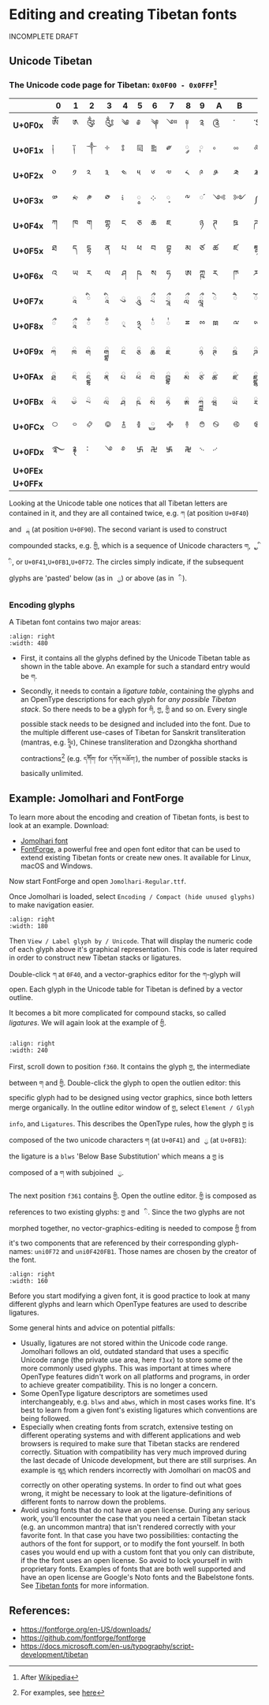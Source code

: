 # Editing and creating Tibetan fonts

INCOMPLETE DRAFT

## Unicode Tibetan

### The Unicode code page for Tibetan: `0x0F00 - 0x0FFF`[^uni_tib_ref]

|        | 0 | 1 | 2 | 3 | 4 | 5 | 6 | 7 | 8 | 9 | A | B | C | D | E | F |
| ------ | - | - | - | - | - | - | - | - | - | - | - | - | - | - | - | - |
| **U+0F0x** | ༀ | ༁ | ༂| ༃ | ༄ | ༅ | ༆ | ༇ | ༈ | ༉ | ༊ | ་ | ༌$_{\tiny{NB}}$ | ། | ༎ | ༏ |
| **U+0F1x** | ༐ | ༑ | ༒ | ༓ | ༔ | ༕ | ༖ | ༗ | ༘  | ༙ | ༚ | ༛ | ༜ | ༝ | ༞ | ༟ |
| **U+0F2x** | ༠ | ༡ | ༢ | ༣ | ༤ | ༥ | ༦ | ༧ | ༨ | ༩ | ༪ | ༫ | ༬ | ༭ | ༮ | ༯ |
| **U+0F3x** | ༰ | ༱ | ༲ | ༳ | ༴ | ༵ | ༶ | ༷ | ༸ | ༹ | ༺ | ༻ | ༼ | ༽ | ༾ | ༿ |
| **U+0F4x** | ཀ | ཁ | ག | གྷ | ང | ཅ | ཆ | ཇ | 	 | ཉ | ཊ | ཋ | ཌ | ཌྷ | ཎ | ཏ |
| **U+0F5x** | ཐ | ད | དྷ | ན | པ | ཕ | བ | བྷ | མ | ཙ | ཚ | ཛ | ཛྷ | ཝ | ཞ | ཟ |
| **U+0F6x** | འ | ཡ | ར | ལ | ཤ | ཥ | ས | ཧ | ཨ | ཀྵ | ཪ | ཫ | ཬ | |  |  |
| **U+0F7x** |  | 	ཱ | ི | ཱི | ུ | ཱུ | ྲྀ | ཷ | ླྀ | ཹ | ེ | ཻ | ོ | ཽ | ཾ | ཿ |
| **U+0F8x** | ྀ | ཱྀ | ྂ | ྃ | ྄ | ྅ | ྆ | ྇ | ྈ | ྉ | ྊ | ྋ | ྌ | ྍ | ྎ | ྏ |
| **U+0F9x** | ྐ | ྑ | ྒ | ྒྷ | ྔ | ྕ | ྖ | ྗ |  |  ྙ | ྚ | ྛ | ྜ | ྜྷ | ྞ | ྟ |
| **U+0FAx** | ྠ | ྡ | ྡྷ | ྣ | ྤ | ྥ | ྦ | ྦྷ | ྨ | ྩ | ྪ | ྫ | ྫྷ | ྭ | ྮ | ྯ |
| **U+0FBx** | ྰ | ྱ | ྲ | ླ | ྴ | ྵ | ྶ | ྷ | ྸ | ྐྵ | ྺ | ྻ | ྼ  | | 	྾  | 	྿ | 
| **U+0FCx** | ࿀ | ࿁ | ࿂ | ࿃ | ࿄ | ࿅ | ࿆ | ࿇ | ࿈ | ࿉ | ࿊ | ࿋ | ࿌ | 	 | ࿎ | ࿏ |
| **U+0FDx** | ࿐ | ࿑ | ࿒ | ࿓ | ࿔ | ࿕ | ࿖ | ࿗ | ࿘ | ࿙ | ࿚ |  |  |  |  |  |	
| **U+0FEx** |  |  |  |  |  |  |  |  |  |  |  |  |  |  |  |  | 	
| **U+0FFx** |  |  |  |  |  |  |  |  |  |  |  |  |  |  |  |  | 

[^uni_tib_ref]: After [Wikipedia](https://en.wikipedia.org/wiki/Tibetan_(Unicode_block))

Looking at the Unicode table one notices that all Tibetan letters are contained in it, and they are all contained twice, e.g. `ཀ` (at position `U+0F40`) and ` ྐ` (at position `U+0F90`). The second variant is used to construct compounded stacks, e.g. `གྱི`, which is a sequence of Unicode characters `ག`, ` ྱ`, ` ི`, or `U+0F41`,`U+0FB1`,`U+0F72`. The circles simply indicate, if the subsequent glyphs are 'pasted' below (as in ` ྱ`) or above (as in ` ི`).

### Encoding glyphs

A Tibetan font contains two major areas:

```{image} Images/FontForge.jpg
:align: right
:width: 480
```

* First, it contains all the glyphs defined by the Unicode Tibetan table as shown in the table above. An example for such a standard entry would be `ག`.
* Secondly, it needs to contain a _ligature table_, containing the glyphs and an OpenType descriptions for each glyph for _any possible Tibetan stack_. So there needs to be a glyph for `གི`, `གྱ`, `གྱི` and so on. Every single possible stack needs to be designed and included into the font. Due to the multiple different use-cases of Tibetan for Sanskrit transliteration (mantras, e.g. `ཧྲཱིཿ`), Chinese transliteration and Dzongkha shorthand contractions[^dzongkha_shorthand_examples] (e.g. `དཀོོག་` for `དཀོན་མཆོག་`), the number of possible stacks is basically unlimited.

[^dzongkha_shorthand_examples]: For examples, see [here](https://www.babelstone.co.uk/Tibetan/Contractions.html)

## Example: Jomolhari and FontForge

To learn more about the encoding and creation of Tibetan fonts, is best to look at an example. Download:

- [Jomolhari font](https://fonts.google.com/specimen/Jomolhari#type-tester)
- [FontForge](https://fontforge.org/en-US/), a powerful free and open font editor that can be used to extend existing Tibetan fonts or create new ones. It available for Linux, macOS and Windows.

Now start FontForge and open `Jomolhari-Regular.ttf`. 

Once Jomolhari is loaded, select `Encoding / Compact (hide unused glyphs)` to make navigation easier.

```{image} Images/FontForgeKa.jpg
:align: right
:width: 180
```

Then `View / Label glyph by / Unicode`. That will display the numeric code of each glyph above it's graphical representation. This code is later required in order to construct new Tibetan stacks or ligatures.

Double-click `ཀ` at `0F40`, and a vector-graphics editor for the `ཀ`-glyph will open. Each glyph in the Unicode table for Tibetan is defined by a vector outline.

It becomes a bit more complicated for compound stacks, so called _ligatures_. We will again look at the example of `གྱི`.

```{image} Images/FontForgeGya.jpg
:align: right
:width: 240
```

First, scroll down to position `f360`. It contains the glyph `གྱ`, the intermediate between `ག` and `གྱི`. Double-click the glyph to open the outlien editor: this specific glyph had to be designed using vector graphics, since both letters merge organically. In the outline editor window of `གྱ`, select `Element / Glyph info`, and `Ligatures`. This describes the OpenType rules, how the glyph `གྱ` is composed of the two unicode characters `ག` (at `U+0F41`) and ` ྱ` (at `U+0FB1`): the ligature is a `blws` 'Below Base Substitution' which means a `གྱ` is composed of a `ག` with subjoined ` ྱ`.

The next position `f361` contains `གྱི`. Open the outline editor. `གྱི` is composed as references to two existing glyphs: `གྱ` and ` ི`. Since the two glyphs are not morphed together, no vector-graphics-editing is needed to compose `གྱི` from it's two components that are referenced by their corresponding glyph-names: `uni0F72` and `uni0F420FB1`. Those names are chosen by the creator of the font.

```{image} Images/FontForgeGyi.jpg
:align: right
:width: 160
```

Before you start modifying a given font, it is good practice to look at many different glyphs and learn which OpenType features are used to describe ligatures.

Some general hints and advice on potential pitfalls:

* Usually, ligatures are not stored within the Unicode code range. Jomolhari follows an old, outdated standard that uses a specific Unicode range (the private use area, here `f3`_`xx`_) to store some of the more commonly used glyphs. This was important at times where OpenType features didn't work on all platforms and programs, in order to achieve greater compatibility. This is no longer a concern.
* Some OpenType ligature descriptors are sometimes used interchangeably, e.g. `blws` and `abws`, which in most cases works fine. It's best to learn from a given font's existing ligatures which conventions are being followed.
* Especially when creating fonts from scratch, extensive testing on different operating systems and with different applications and web browsers is required to make sure that Tibetan stacks are rendered correctly. Situation with compatibility has very much improved during the last decade of Unicode development, but there are still surprises. An example is `ཨཱརྻ` which renders incorrectly with Jomolhari on macOS and correctly on other operating systems. In order to find out what goes wrong, it might be necessary to look at the ligature-definitions of different fonts to narrow down the problems.
* Avoid using fonts that do not have an open license. During any serious work, you'll encounter the case that you need a certain Tibetan stack (e.g. an uncommon mantra) that isn't rendered correctly with your favorite font. In that case you have two possibilities: contacting the authors of the font for support, or to modify the font yourself. In both cases you would end up with a custom font that you only can distribute, if the the font uses an open license. So avoid to lock yourself in with proprietary fonts. Examples of fonts that are both well supported and have an open license are Google's Noto fonts and the Babelstone fonts. See [Tibetan fonts](tibetan_fonts.md) for more information.

## References:

- <https://fontforge.org/en-US/downloads/>
- <https://github.com/fontforge/fontforge>
- <https://docs.microsoft.com/en-us/typography/script-development/tibetan>

